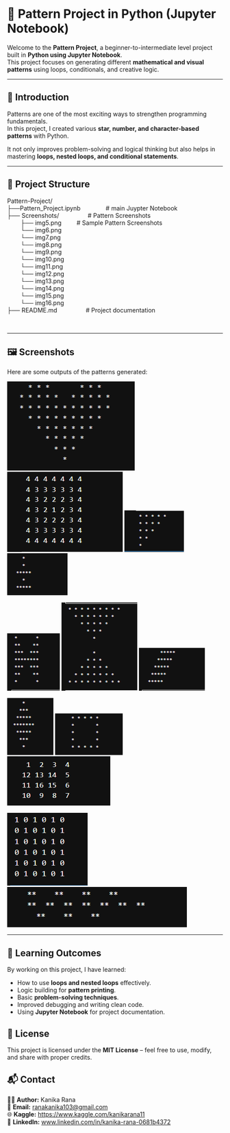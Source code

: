 # 🎨 Pattern Project in Python (Jupyter Notebook)


Welcome to the **Pattern Project**, a beginner-to-intermediate level project built in **Python using Jupyter Notebook**.  
This project focuses on generating different **mathematical and visual patterns** using loops, conditionals, and creative logic.


---


## 📖 Introduction


Patterns are one of the most exciting ways to strengthen programming fundamentals.  
In this project, I created various **star, number, and character-based patterns** with Python.  

It not only improves problem-solving and logical thinking but also helps in mastering **loops, nested loops, and conditional statements**.


---


## 📂 Project Structure


Pattern-Project/ <br>
├──Pattern_Project.ipynb &nbsp; &nbsp; &nbsp; &nbsp; &nbsp; &nbsp;  &nbsp; # main Juypter Notebook <br>
├── Screenshots/ &nbsp; &nbsp; &nbsp; &nbsp; &nbsp; &nbsp;  &nbsp; &nbsp; # Pattern Screenshots <br>
&nbsp; &nbsp; &nbsp; &nbsp;  ├── img5.png &nbsp;  &nbsp; &nbsp;  &nbsp; # Sample Pattern Screenshots <br>
&nbsp; &nbsp; &nbsp; &nbsp;  └── img6.png <br>
&nbsp; &nbsp; &nbsp; &nbsp;  └── img7.png <br> 
&nbsp; &nbsp; &nbsp; &nbsp;  └── img8.png <br> 
&nbsp; &nbsp; &nbsp; &nbsp;  └── img9.png <br> 
&nbsp; &nbsp; &nbsp; &nbsp;  └── img10.png <br> 
&nbsp; &nbsp; &nbsp; &nbsp;  └── img11.png <br> 
&nbsp; &nbsp; &nbsp; &nbsp;  └── img12.png <br> 
&nbsp; &nbsp; &nbsp; &nbsp;  └── img13.png <br> 
&nbsp; &nbsp; &nbsp; &nbsp;  └── img14.png <br> 
&nbsp; &nbsp; &nbsp; &nbsp;  └── img15.png <br> 
&nbsp; &nbsp; &nbsp; &nbsp;  └── img16.png <br> 
├── README.md &nbsp; &nbsp; &nbsp; &nbsp; &nbsp; &nbsp;  &nbsp; &nbsp; # Project documentation <br>

<br>

---


## 🖼️ Screenshots


Here are some outputs of the patterns generated:

![Pattern1](Screenshots/img5.png)  ![Pattern2](Screenshots/img7.png) ![Pattern3](Screenshots/img6.png)  
                                                                     ![Pattern4](Screenshots/img9.png)
                                                                     

![Pattern5](Screenshots/img8.png)  ![Pattern6](Screenshots/img10.png) ![Pattern7](Screenshots/img11.png) 


![Pattern8](Screenshots/img12.png) ![Pattern12](Screenshots/img16.png) ![Pattern11](Screenshots/img15.png)  


![Pattern9](Screenshots/img13.png)  ![Pattern10](Screenshots/img14.png)


---


## 🎯 Learning Outcomes


By working on this project, I have learned:
- How to use **loops and nested loops** effectively.
- Logic building for **pattern printing**.
- Basic **problem-solving techniques**.
- Improved debugging and writing clean code.
- Using **Jupyter Notebook** for project documentation.




## 📜 License


This project is licensed under the **MIT License** – feel free to use, modify, and share with proper credits.



## 📬 Contact


👩‍💻 **Author:** Kanika Rana  
📧 **Email:**  ranakanika103@gmail.com  
🌐 **Kaggle:** https://www.kaggle.com/kanikarana11 <br>
🔗 **LinkedIn:** www.linkedin.com/in/kanika-rana-0681b4372
